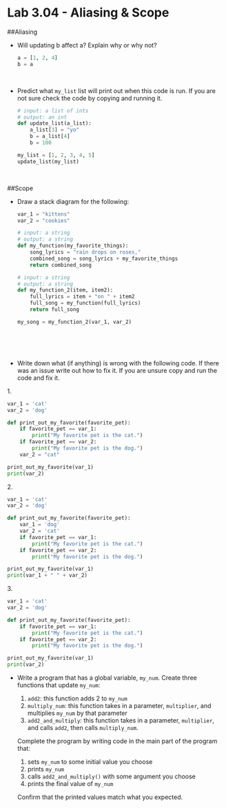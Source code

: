 # Lab 3.04 - Aliasing & Scope

##Aliasing
* Will updating b affect a? Explain why or why not?

    ```python
    a = [1, 2, 4]
    b = a
    ```
    <br>

* Predict what `my_list` list will print out when this code is run. If you are not sure check the code by copying and running it.

    ```python
    # input: a list of ints
    # output: an int
    def update_list(a_list):
        a_list[3] = "yo"
        b = a_list[4]
        b = 100

    my_list = [1, 2, 3, 4, 5]
    update_list(my_list)
    ```
    <br>

##Scope
* Draw a stack diagram for the following:

    ```python
    var_1 = "kittens"
    var_2 = "cookies"

    # input: a string
    # output: a string
    def my_function(my_favorite_things):
        song_lyrics = "rain drops on roses,"
        combined_song = song_lyrics + my_favorite_things
        return combined_song

    # input: a string
    # output: a string
    def my_function_2(item, item2):
        full_lyrics = item + "on " + item2
        full_song = my_function(full_lyrics)
        return full_song

    my_song = my_function_2(var_1, var_2)
    ```
    <br>
    <br>
    <br>

* Write down what (if anything) is wrong with the following code. If there was an issue write out how to fix it. If you are unsure copy and run the code and fix it.

1\.

```python
var_1 = 'cat'
var_2 = 'dog'

def print_out_my_favorite(favorite_pet):
    if favorite_pet == var_1:
        print("My favorite pet is the cat.")
    if favorite_pet == var_2:
        print("My favorite pet is the dog.")
    var_2 = "cat"

print_out_my_favorite(var_1)
print(var_2)
```

2\.

```python
var_1 = 'cat'
var_2 = 'dog'

def print_out_my_favorite(favorite_pet):
    var_1 = 'dog'
    var_2 = 'cat'
    if favorite_pet == var_1:
        print("My favorite pet is the cat.")
    if favorite_pet == var_2:
        print("My favorite pet is the dog.")

print_out_my_favorite(var_1)
print(var_1 + " " + var_2)
```

3\.

```python
var_1 = 'cat'
var_2 = 'dog'

def print_out_my_favorite(favorite_pet):
    if favorite_pet == var_1:
        print("My favorite pet is the cat.")
    if favorite_pet == var_2:
        print("My favorite pet is the dog.")

print_out_my_favorite(var_1)
print(var_2)
```

* Write a program that has a global variable, `my_num`. Create three functions that update `my_num`:
    1. `add2`: this function adds 2 to `my_num`
    2. `multiply_num`: this function takes in a parameter, `multiplier`, and multiplies `my_num` by that parameter
    3. `add2_and_multiply`: this function takes in a parameter, `multiplier`, and calls `add2`, then calls `multiply_num`.
  
  Complete the program by writing code in the main part of the program that:
    1. sets `my_num` to some initial value you choose
    2. prints `my_num`
    3. calls `add2_and_multiply()` with some argument you choose
    4. prints the final value of `my_num`

  Confirm that the printed values match what you expected.
